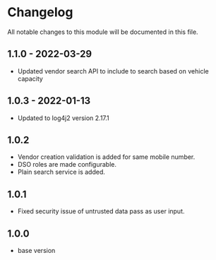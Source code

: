 
# Changelog
All notable changes to this module will be documented in this file.

## 1.1.0 - 2022-03-29
- Updated vendor search API to include to search based on vehicle capacity

## 1.0.3 - 2022-01-13

- Updated to log4j2 version 2.17.1

## 1.0.2

- Vendor creation validation is added for same mobile number.
- DSO roles are made configurable.
- Plain search service is added.

## 1.0.1

- Fixed security issue of untrusted data pass as user input.

## 1.0.0

- base version
